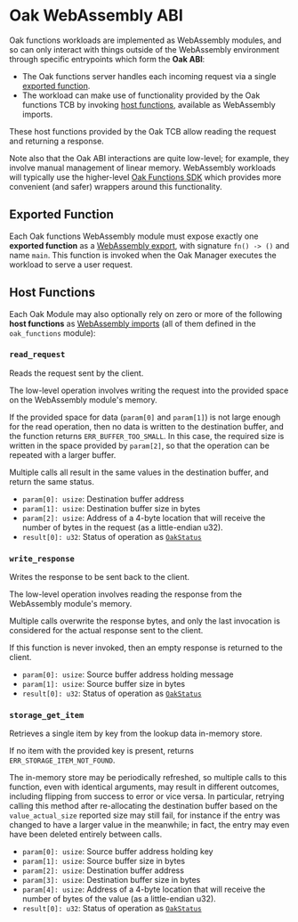 # Oak WebAssembly ABI

Oak functions workloads are implemented as WebAssembly modules, and so can only
interact with things outside of the WebAssembly environment through specific
entrypoints which form the **Oak ABI**:

- The Oak functions server handles each incoming request via a single
  [exported function](#exported-function).
- The workload can make use of functionality provided by the Oak functions TCB
  by invoking [host functions](#host-functions), available as WebAssembly
  imports.

These host functions provided by the Oak TCB allow reading the request and
returning a response.

Note also that the Oak ABI interactions are quite low-level; for example, they
involve manual management of linear memory. WebAssembly workloads will typically
use the higher-level
[Oak Functions SDK](https://project-oak.github.io/oak/oak_functions/sdk/) which
provides more convenient (and safer) wrappers around this functionality.

## Exported Function

Each Oak functions WebAssembly module must expose exactly one **exported
function** as a
[WebAssembly export](https://webassembly.github.io/spec/core/syntax/modules.html#exports),
with signature `fn() -> ()` and name `main`. This function is invoked when the
Oak Manager executes the workload to serve a user request.

## Host Functions

Each Oak Module may also optionally rely on zero or more of the following **host
functions** as
[WebAssembly imports](https://webassembly.github.io/spec/core/syntax/modules.html#imports)
(all of them defined in the `oak_functions` module):

### `read_request`

Reads the request sent by the client.

The low-level operation involves writing the request into the provided space on
the WebAssembly module's memory.

If the provided space for data (`param[0]` and `param[1]`) is not large enough
for the read operation, then no data is written to the destination buffer, and
the function returns `ERR_BUFFER_TOO_SMALL`. In this case, the required size is
written in the space provided by `param[2]`, so that the operation can be
repeated with a larger buffer.

Multiple calls all result in the same values in the destination buffer, and
return the same status.

- `param[0]: usize`: Destination buffer address
- `param[1]: usize`: Destination buffer size in bytes
- `param[2]: usize`: Address of a 4-byte location that will receive the number
  of bytes in the request (as a little-endian u32).
- `result[0]: u32`: Status of operation as
  [`OakStatus`](https://github.com/project-oak/oak/blob/main/oak_functions/proto/abi.proto)

### `write_response`

Writes the response to be sent back to the client.

The low-level operation involves reading the response from the WebAssembly
module's memory.

Multiple calls overwrite the response bytes, and only the last invocation is
considered for the actual response sent to the client.

If this function is never invoked, then an empty response is returned to the
client.

- `param[0]: usize`: Source buffer address holding message
- `param[1]: usize`: Source buffer size in bytes
- `result[0]: u32`: Status of operation as
  [`OakStatus`](https://github.com/project-oak/oak/blob/main/oak_functions/proto/abi.proto)

### `storage_get_item`

Retrieves a single item by key from the lookup data in-memory store.

If no item with the provided key is present, returns
`ERR_STORAGE_ITEM_NOT_FOUND`.

The in-memory store may be periodically refreshed, so multiple calls to this
function, even with identical arguments, may result in different outcomes,
including flipping from success to error or vice versa. In particular, retrying
calling this method after re-allocating the destination buffer based on the
`value_actual_size` reported size may still fail, for instance if the entry was
changed to have a larger value in the meanwhile; in fact, the entry may even
have been deleted entirely between calls.

- `param[0]: usize`: Source buffer address holding key
- `param[1]: usize`: Source buffer size in bytes
- `param[2]: usize`: Destination buffer address
- `param[3]: usize`: Destination buffer size in bytes
- `param[4]: usize`: Address of a 4-byte location that will receive the number
  of bytes of the value (as a little-endian u32).
- `result[0]: u32`: Status of operation as
  [`OakStatus`](https://github.com/project-oak/oak/blob/main/oak_functions/proto/abi.proto)
